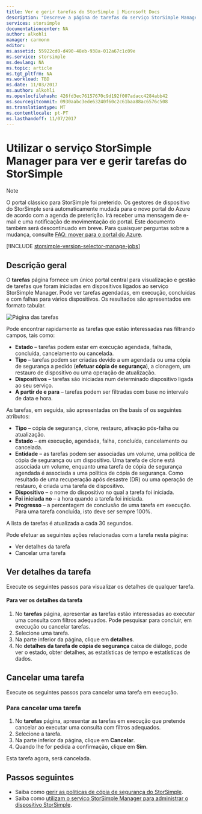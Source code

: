 ```yaml
---
title: Ver e gerir tarefas do StorSimple | Microsoft Docs
description: "Descreve a página de tarefas do serviço StorSimple Manager e como utilizá-la para controlar as tarefas de cópia de segurança agendadas, recentes e atuais."
services: storsimple
documentationcenter: NA
author: alkohli
manager: carmonm
editor: 
ms.assetid: 55922cd0-d490-48eb-938a-012a67c1c09e
ms.service: storsimple
ms.devlang: NA
ms.topic: article
ms.tgt_pltfrm: NA
ms.workload: TBD
ms.date: 11/03/2017
ms.author: alkohli
ms.openlocfilehash: 426fd3ec76157670c9d192f007adacc4284abb42
ms.sourcegitcommit: 0930aabc3ede63240f60c2c61baa88ac6576c508
ms.translationtype: MT
ms.contentlocale: pt-PT
ms.lasthandoff: 11/07/2017
---
```

# <a name="use-the-storsimple-manager-service-to-view-and-manage-storsimple-jobs"></a>Utilizar o serviço StorSimple Manager para ver e gerir tarefas do StorSimple
> [!NOTE]
> O portal clássico para StorSimple foi preterido. Os gestores de dispositivo do StorSimple será automaticamente mudada para o novo portal do Azure de acordo com a agenda de preterição. Irá receber uma mensagem de e-mail e uma notificação de movimentação do portal. Este documento também será descontinuado em breve. Para quaisquer perguntas sobre a mudança, consulte [FAQ: mover para o portal do Azure](storsimple-8000-move-azure-portal-faq.md).

[!INCLUDE [storsimple-version-selector-manage-jobs](../../includes/storsimple-version-selector-manage-jobs.md)]

## <a name="overview"></a>Descrição geral
O **tarefas** página fornece um único portal central para visualização e gestão de tarefas que foram iniciadas em dispositivos ligados ao serviço StorSimple Manager. Pode ver tarefas agendadas, em execução, concluídas e com falhas para vários dispositivos. Os resultados são apresentados em formato tabular.

![Página das tarefas](./media/storsimple-manage-jobs/HCS_JobsPage.png)

Pode encontrar rapidamente as tarefas que estão interessadas nas filtrando campos, tais como:

* **Estado** – tarefas podem estar em execução agendada, falhada, concluída, cancelamento ou cancelada.
* **Tipo** – tarefas podem ser criadas devido a um agendada ou uma cópia de segurança a pedido (**efetuar cópia de segurança**), a clonagem, um restauro de dispositivo ou uma operação de atualização.
* **Dispositivos** – tarefas são iniciadas num determinado dispositivo ligada ao seu serviço.
* **A partir de e para** – tarefas podem ser filtradas com base no intervalo de data e hora.

As tarefas, em seguida, são apresentadas on the basis of os seguintes atributos:

* **Tipo** – cópia de segurança, clone, restauro, ativação pós-falha ou atualização.
* **Estado** – em execução, agendada, falha, concluída, cancelamento ou cancelada.
* **Entidade** – as tarefas podem ser associadas um volume, uma política de cópia de segurança ou um dispositivo. Uma tarefa de clone está associada um volume, enquanto uma tarefa de cópia de segurança agendada é associada a uma política de cópia de segurança. Como resultado de uma recuperação após desastre (DR) ou uma operação de restauro, é criada uma tarefa de dispositivo.
* **Dispositivo** – o nome do dispositivo no qual a tarefa foi iniciada.
* **Foi iniciada no** – a hora quando a tarefa foi iniciada.
* **Progresso** – a percentagem de conclusão de uma tarefa em execução. Para uma tarefa concluída, isto deve ser sempre 100%.

A lista de tarefas é atualizada a cada 30 segundos.

Pode efetuar as seguintes ações relacionadas com a tarefa nesta página:

* Ver detalhes da tarefa
* Cancelar uma tarefa

## <a name="view-job-details"></a>Ver detalhes da tarefa
Execute os seguintes passos para visualizar os detalhes de qualquer tarefa.

#### <a name="to-view-job-details"></a>Para ver os detalhes da tarefa
1. No **tarefas** página, apresentar as tarefas estão interessadas ao executar uma consulta com filtros adequados. Pode pesquisar para concluir, em execução ou cancelar tarefas.
2. Selecione uma tarefa.
3. Na parte inferior da página, clique em **detalhes**.
4. No **detalhes da tarefa de cópia de segurança** caixa de diálogo, pode ver o estado, obter detalhes, as estatísticas de tempo e estatísticas de dados.

## <a name="cancel-a-job"></a>Cancelar uma tarefa
Execute os seguintes passos para cancelar uma tarefa em execução.

### <a name="to-cancel-a-job"></a>Para cancelar uma tarefa
1. No **tarefas** página, apresentar as tarefas em execução que pretende cancelar ao executar uma consulta com filtros adequados.
2. Selecione a tarefa.
3. Na parte inferior da página, clique em **Cancelar**.
4. Quando lhe for pedida a confirmação, clique em **Sim**.

Esta tarefa agora, será cancelada.

## <a name="next-steps"></a>Passos seguintes
* Saiba como [gerir as políticas de cópia de segurança do StorSimple](storsimple-manage-backup-policies.md).
* Saiba como [utilizam o serviço StorSimple Manager para administrar o dispositivo StorSimple](storsimple-manager-service-administration.md).

